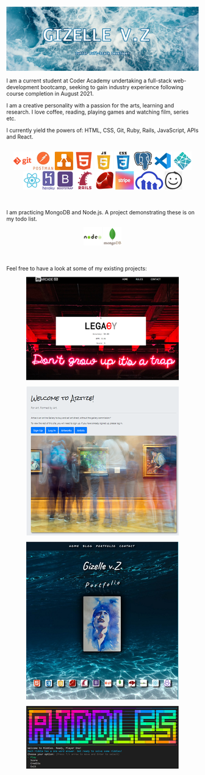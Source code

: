 ![Banner](docs/banner.png)

I am a current student at Coder Academy undertaking a full-stack web-development bootcamp, seeking to gain industry experience following course completion in August 2021.

I am a creative personality with a passion for the arts, learning and research. I love coffee, reading, playing games and watching film, series etc.

I currently yield the powers of: HTML, CSS, Git, Ruby, Rails, JavaScript, APIs and React. 
<br></br>
<p align="center">
    <img src="docs/git.png" alt="GIT">
    <img src="docs/postman.jpg" alt="POSTMAN">
    <img src="docs/draw_io.png" alt="DRAW_IO">
    <img src="docs/html.png" alt="HTML">
    <img src="docs/javascript.png" alt="JAVASCRIPT">
    <img src="docs/css.png" alt="CSS">
    <img src="docs/PostgreSQL_logo.png" alt="POSTGRESQL">
    <img src="docs/vs.png" alt="VS CODE">
    <img src="docs/netlify.png" alt="NETLIFY">
    <img src="docs/react.png" alt="REACT">
    <img src="docs/heroku.png" alt="HEROKU">
    <img src="docs/bootstrap.png" alt="BOOTSTRAP">
    <img src="docs/rails.png" alt="RAILS">
    <img src="docs/ruby.png" alt="RUBY">
    <img src="docs/stripe.jpg" alt="stripe">
    <img src="docs/cloudinary.png" alt="cloudinary">
    <img src="docs/balsamiq_wireframes.png" alt="BALSAMIQ_WIREFRAMES">
</p>
<br></br>
I am practicing MongoDB and Node.js. A project demonstrating these is on my todo list. 
<p align="center">
   <img src="docs/node.png" alt="NODEJS">
   <img src="docs/mongodb.png" alt="MONGODB">
</p>
<br></br>
Feel free to have a look at some of my existing projects:  


<a href="https://github.com/Ellezique/Arcade-Secretary-as-deployed" width="100%" ><p align="center">![Arcade Secretary](docs/projects/arcadesecretary.PNG)</a></p>
<a href="https://github.com/Ellezique/Artize-/" width="100%"><p align="center">![Artize](docs/projects/artize.PNG)</a></p>
<a href="https://github.com/Ellezique/portfolio-website/" width="100%"><p align="center">![Portfolio](docs/projects/portfolio.PNG)</a></p>
<a href="https://github.com/Ellezique/ruby-riddles-game" width="100%"><p align="center">![Riddles](docs/projects/riddles.PNG)</a></p>

<!--
To display project linked images in a one row, two column format, generate a table at:
https://tableconvert.com/
-->
